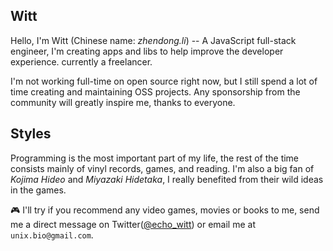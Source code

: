 ## Witt

Hello, I'm Witt (Chinese name: *zhendong.li*) -- A JavaScript full-stack engineer,
I'm creating apps and libs to help improve the developer experience. currently a freelancer.

I'm not working full-time on open source right now, but I still spend a lot of time creating and maintaining OSS projects.
Any sponsorship from the community will greatly inspire me, thanks to everyone.

## Styles

Programming is the most important part of my life, the rest of the time consists mainly of vinyl records, games, and reading.
I'm also a big fan of *Kojima Hideo* and *Miyazaki Hidetaka*, I really benefited from their wild ideas in the games.

🎮 I'll try if you recommend any video games, movies or books to me,
send me a direct message on Twitter([@echo_witt](https://twitter.com/echo_witt)) or email me at `unix.bio@gmail.com`.

